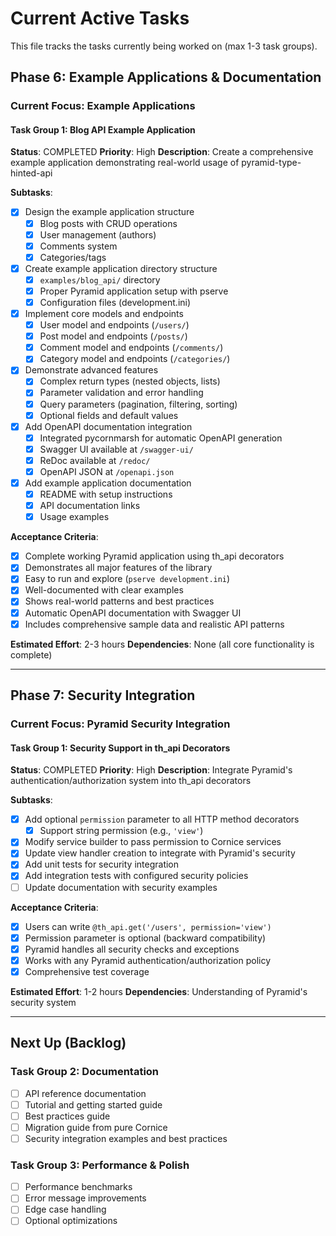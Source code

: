 # Current Active Tasks

This file tracks the tasks currently being worked on (max 1-3 task groups).

## Phase 6: Example Applications & Documentation

### Current Focus: Example Applications

#### Task Group 1: Blog API Example Application
**Status**: COMPLETED
**Priority**: High
**Description**: Create a comprehensive example application demonstrating real-world usage of pyramid-type-hinted-api

**Subtasks**:
- [x] Design the example application structure
  - [x] Blog posts with CRUD operations
  - [x] User management (authors)
  - [x] Comments system
  - [x] Categories/tags
- [x] Create example application directory structure
  - [x] `examples/blog_api/` directory
  - [x] Proper Pyramid application setup with pserve
  - [x] Configuration files (development.ini)
- [x] Implement core models and endpoints
  - [x] User model and endpoints (`/users/`)
  - [x] Post model and endpoints (`/posts/`)
  - [x] Comment model and endpoints (`/comments/`)
  - [x] Category model and endpoints (`/categories/`)
- [x] Demonstrate advanced features
  - [x] Complex return types (nested objects, lists)
  - [x] Parameter validation and error handling
  - [x] Query parameters (pagination, filtering, sorting)
  - [x] Optional fields and default values
- [x] Add OpenAPI documentation integration
  - [x] Integrated pycornmarsh for automatic OpenAPI generation
  - [x] Swagger UI available at `/swagger-ui/`
  - [x] ReDoc available at `/redoc/`
  - [x] OpenAPI JSON at `/openapi.json`
- [x] Add example application documentation
  - [x] README with setup instructions
  - [x] API documentation links
  - [x] Usage examples

**Acceptance Criteria**:
- [x] Complete working Pyramid application using th_api decorators
- [x] Demonstrates all major features of the library
- [x] Easy to run and explore (`pserve development.ini`)
- [x] Well-documented with clear examples
- [x] Shows real-world patterns and best practices
- [x] Automatic OpenAPI documentation with Swagger UI
- [x] Includes comprehensive sample data and realistic API patterns

**Estimated Effort**: 2-3 hours
**Dependencies**: None (all core functionality is complete)

---

## Phase 7: Security Integration

### Current Focus: Pyramid Security Integration

#### Task Group 1: Security Support in th_api Decorators
**Status**: COMPLETED
**Priority**: High
**Description**: Integrate Pyramid's authentication/authorization system into th_api decorators

**Subtasks**:
- [x] Add optional `permission` parameter to all HTTP method decorators
  - [x] Support string permission (e.g., `'view'`)
- [x] Modify service builder to pass permission to Cornice services
- [x] Update view handler creation to integrate with Pyramid's security
- [x] Add unit tests for security integration
- [x] Add integration tests with configured security policies
- [ ] Update documentation with security examples

**Acceptance Criteria**:
- [x] Users can write `@th_api.get('/users', permission='view')`
- [x] Permission parameter is optional (backward compatibility)
- [x] Pyramid handles all security checks and exceptions
- [x] Works with any Pyramid authentication/authorization policy
- [x] Comprehensive test coverage

**Estimated Effort**: 1-2 hours
**Dependencies**: Understanding of Pyramid's security system

---

## Next Up (Backlog)

### Task Group 2: Documentation
- [ ] API reference documentation
- [ ] Tutorial and getting started guide
- [ ] Best practices guide
- [ ] Migration guide from pure Cornice
- [ ] Security integration examples and best practices

### Task Group 3: Performance & Polish
- [ ] Performance benchmarks
- [ ] Error message improvements
- [ ] Edge case handling
- [ ] Optional optimizations

